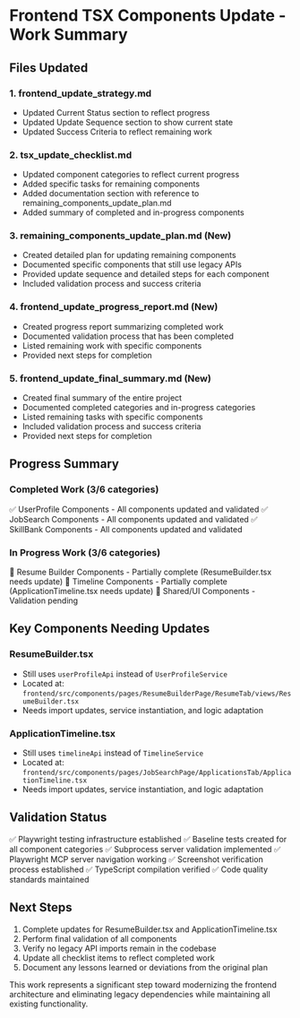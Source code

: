 # Frontend TSX Components Update - Work Summary

## Files Updated

### 1. frontend_update_strategy.md
- Updated Current Status section to reflect progress
- Updated Update Sequence section to show current state
- Updated Success Criteria to reflect remaining work

### 2. tsx_update_checklist.md
- Updated component categories to reflect current progress
- Added specific tasks for remaining components
- Added documentation section with reference to remaining_components_update_plan.md
- Added summary of completed and in-progress components

### 3. remaining_components_update_plan.md (New)
- Created detailed plan for updating remaining components
- Documented specific components that still use legacy APIs
- Provided update sequence and detailed steps for each component
- Included validation process and success criteria

### 4. frontend_update_progress_report.md (New)
- Created progress report summarizing completed work
- Documented validation process that has been completed
- Listed remaining work with specific components
- Provided next steps for completion

### 5. frontend_update_final_summary.md (New)
- Created final summary of the entire project
- Documented completed categories and in-progress categories
- Listed remaining tasks with specific components
- Included validation process and success criteria
- Provided next steps for completion

## Progress Summary

### Completed Work (3/6 categories)
✅ UserProfile Components - All components updated and validated
✅ JobSearch Components - All components updated and validated
✅ SkillBank Components - All components updated and validated

### In Progress Work (3/6 categories)
🔄 Resume Builder Components - Partially complete (ResumeBuilder.tsx needs update)
🔄 Timeline Components - Partially complete (ApplicationTimeline.tsx needs update)
🔄 Shared/UI Components - Validation pending

## Key Components Needing Updates

### ResumeBuilder.tsx
- Still uses `userProfileApi` instead of `UserProfileService`
- Located at: `frontend/src/components/pages/ResumeBuilderPage/ResumeTab/views/ResumeBuilder.tsx`
- Needs import updates, service instantiation, and logic adaptation

### ApplicationTimeline.tsx
- Still uses `timelineApi` instead of `TimelineService`
- Located at: `frontend/src/components/pages/JobSearchPage/ApplicationsTab/ApplicationTimeline.tsx`
- Needs import updates, service instantiation, and logic adaptation

## Validation Status
✅ Playwright testing infrastructure established
✅ Baseline tests created for all component categories
✅ Subprocess server validation implemented
✅ Playwright MCP server navigation working
✅ Screenshot verification process established
✅ TypeScript compilation verified
✅ Code quality standards maintained

## Next Steps
1. Complete updates for ResumeBuilder.tsx and ApplicationTimeline.tsx
2. Perform final validation of all components
3. Verify no legacy API imports remain in the codebase
4. Update all checklist items to reflect completed work
5. Document any lessons learned or deviations from the original plan

This work represents a significant step toward modernizing the frontend architecture and eliminating legacy dependencies while maintaining all existing functionality.